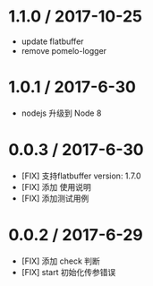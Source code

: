 1.1.0 / 2017-10-25
=================
  * update flatbuffer
  * remove pomelo-logger

1.0.1 / 2017-6-30
=================
  * nodejs 升级到 Node 8

0.0.3 / 2017-6-30
=================
  * [FIX] 支持flatbuffer version: 1.7.0
  * [FIX] 添加 使用说明
  * [FIX] 添加测试用例

0.0.2 / 2017-6-29
=================
  * [FIX] 添加 check 判断
  * [FIX] start 初始化传参错误